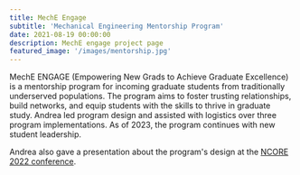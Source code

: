 ```yaml
---
title: MechE Engage 
subtitle: 'Mechanical Engineering Mentorship Program'
date: 2021-08-19 00:00:00
description: MechE engage project page 
featured_image: '/images/mentorship.jpg'
---
```


MechE ENGAGE (Empowering New Grads to Achieve Graduate Excellence) is a mentorship program for incoming graduate students from traditionally underserved populations. The program aims to foster trusting relationships, build networks, and equip students with the skills to thrive in graduate study. Andrea led program design and assisted with logistics over three program implementations. As of 2023, the program continues with new student
leadership.

Andrea also gave a presentation about the program's design at the [NCORE 2022 conference](/pdfs/NCORE_2022_Session_2219_MechE_ENGAGE.pdf).
